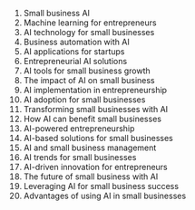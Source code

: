 1. Small business AI
2. Machine learning for entrepreneurs
3. AI technology for small businesses
4. Business automation with AI
5. AI applications for startups
6. Entrepreneurial AI solutions
7. AI tools for small business growth
8. The impact of AI on small business
9. AI implementation in entrepreneurship
10. AI adoption for small businesses
11. Transforming small businesses with AI
12. How AI can benefit small businesses
13. AI-powered entrepreneurship
14. AI-based solutions for small businesses
15. AI and small business management
16. AI trends for small businesses
17. AI-driven innovation for entrepreneurs
18. The future of small business with AI
19. Leveraging AI for small business success
20. Advantages of using AI in small businesses
